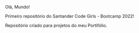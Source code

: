 Olá, Mundo!

Primeiro repositório do Santander Code Girls - Bootcamp 2022!

Repositório criado para projetos do meu Portifólio. 